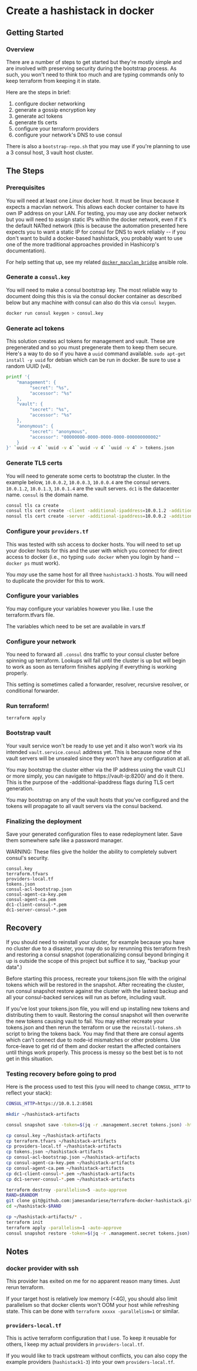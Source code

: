 # Create a hashistack in docker

## Getting Started

### Overview

There are a number of steps to get started but they're mostly simple and are
involved with preserving security during the bootstrap process.  As such, you
won't need to think too much and are typing commands only to keep terraform
from keeping it in state.

Here are the steps in brief:

1) configure docker networking
2) generate a gossip encryption key
3) generate acl tokens
4) generate tls certs
5) configure your terraform providers
6) configure your network's DNS to use consul

There is also a `bootstrap-repo.sh` that you may use if you're planning to
use a 3 consul host, 3 vault host cluster.

## The Steps

### Prerequisites

You will need at least one _Linux_ docker host.  It must be linux because it
expects a macvlan network.  This allows each docker container to have its own
IP address on your LAN.  For testing, you may use any docker network but you
will need to assign static IPs within the docker network, even if it's the
default NATted network (this is because the automation presented here expects
you to want a static IP for consul for DNS to work reliably -- if you don't
want to build a docker-based hashistack, you probably want to use one of the
more traditional approaches provided in Hashicorp's documentation).

For help setting that up, see my related [`docker_macvlan_bridge`][1] ansible role.

### Generate a `consul.key`

You will need to make a consul bootstrap key.  The most reliable way to
document doing this this is via the consul docker container as described below
but any machine with consul can also do this via `consul keygen`.

```bash
docker run consul keygen > consul.key
```

### Generate acl tokens

This solution creates acl tokens for management and vault.  These are pregenerated
and so you must pregenerate them to keep them secure.  Here's a way to do so if
you have a `uuid` command available.  `sudo apt-get install -y uuid` for debian
which can be run in docker.  Be sure to use a random UUID (v4).

```bash
printf '{
    "management": {
         "secret": "%s",
         "accessor": "%s"
    },
    "vault": {
         "secret": "%s",
         "accessor": "%s"
    },
    "anonymous": {
         "secret": "anonymous",
         "accessor": "00000000-0000-0000-0000-000000000002"
    }
}' `uuid -v 4` `uuid -v 4` `uuid -v 4` `uuid -v 4` > tokens.json
```

### Generate TLS certs

You will need to generate some certs to bootstrap the cluster.  In the example below,
`10.0.0.2`, `10.0.0.3`, `10.0.0.4` are the consul servers.
`10.0.1.2`, `10.0.1.3`, `10.0.1.4` are the vault servers.
`dc1` is the datacenter name.
`consul` is the domain name.

```bash
consul tls ca create
consul tls cert create -client -additional-ipaddress=10.0.1.2 -additional-ipaddress=10.0.1.3 -additional-ipaddress=10.0.1.4 -additional-dnsname=vault.service.consul
nonsul tls cert create -server -additional-ipaddress=10.0.0.2 -additional-ipaddress=10.0.0.3 -additional-ipaddress=10.0.0.4 -additional-dnsname=consul.service.consul
```

### Configure your `providers.tf`

This was tested with ssh access to docker hosts.  You will need to set up your
docker hosts for this and the user with which you connect for direct access to
docker (i.e., no typing `sudo docker` when you login by hand -- `docker ps`
must work).

You _may_ use the same host for all three `hashistack1-3` hosts.  You will need
to duplicate the provider for this to work.

### Configure your variables

You may configure your variables however you like.  I use the terraform.tfvars
file.

The variables which need to be set are available in vars.tf

### Configure your network

You need to forward all `.consul` dns traffic to your consul cluster before
spinning up terraform.  Lookups will fail until the cluster is up but will
begin to work as soon as terraform finishes applying if everything is working
properly.

This setting is sometimes called a forwarder, resolver, recursive resolver,
or conditional forwarder.

### Run terraform!

```terraform apply```

### Bootstrap vault

Your vault service won't be ready to use yet and it also won't work via its
intended `vault.service.consul` address yet.  This is because none of the vault
servers will be unsealed since they won't have any configuration at all.

You may bootstrap the cluster either via the IP address using the vault CLI or
more simply, you can navigate to https://vault-ip:8200/ and do it there.  This
is the purpose of the -additional-ipaddress flags during TLS cert generation.

You may bootstrap on any of the vault hosts that you've configured and the
tokens will propagate to all vault servers via the consul backend.

### Finalizing the deployment

Save your generated configuration files to ease redeployment later.  Save them
somewhere safe like a password manager.

WARNING: These files give the holder the ability to completely subvert consul's
security.

```
consul.key
terraform.tfvars
providers-local.tf
tokens.json
consul-acl-bootstrap.json
consul-agent-ca-key.pem
consul-agent-ca.pem
dc1-client-consul-*.pem
dc1-server-consul-*.pem
```

## Recovery

If you should need to reinstall your cluster, for example because you have no
cluster due to a disaster, you may do so by rerunning this terraform fresh and
restoring a consul snapshot (operationalizing consul beyond bringing it up is
outside the scope of this project but suffice it to say, "backup your data".)

Before starting this process, recreate your tokens.json file with the original
tokens which will be restored in the snapshot.  After recreating the cluster,
run consul snapshot restore against the cluster with the lastest backup and
all your consul-backed services will run as before, including vault.

If you've lost your tokens.json file, you will end up installing new tokens
and distributing them to vault.  Restoring the consul snapshot will then overwrite
the new tokens causing vault to fail.  You may either recreate your tokens.json
and then rerun the terraform or use the `reinstall-tokens.sh` script to bring
the tokens back.  You may find that there are consul agents which can't connect
due to node-id mismatches or other problems.  Use force-leave to get rid of them
and docker restart the affected containers until things work properly.  This
process is messy so the best bet is to not get in this situation.

### Testing recovery before going to prod

Here is the process used to test this (you will need to change `CONSUL_HTTP` to reflect your stack):

```bash
CONSUL_HTTP=https://10.0.1.2:8501

mkdir ~/hashistack-artifacts

consul snapshot save -token=$(jq -r .management.secret tokens.json) -http-addr=$CONSUL_HTTP -tls-server-name=server.dc1.consul -ca-file=consul-agent-ca.pem ~/hashistack-artifacts/backup.snap

cp consul.key ~/hashistack-artifacts
cp terraform.tfvars ~/hashistack-artifacts
cp providers-local.tf ~/hashistack-artifacts
cp tokens.json ~/hashistack-artifacts
cp consul-acl-bootstrap.json ~/hashistack-artifacts
cp consul-agent-ca-key.pem ~/hashistack-artifacts
cp consul-agent-ca.pem ~/hashistack-artifacts
cp dc1-client-consul-*.pem ~/hashistack-artifacts
cp dc1-server-consul-*.pem ~/hashistack-artifacts

terraform destroy -parallelism=5 -auto-approve
RAND=$RANDOM
git clone git@github.com:jamesandariese/terraform-docker-hashistack.git ~/hashistack-$RAND
cd ~/hashistack-$RAND

cp ~/hashistack-artifacts/* .
terraform init
terraform apply -parallelism=1 -auto-approve
consul snapshot restore -token=$(jq -r .management.secret tokens.json) -http-addr=$CONSUL_HTTP -tls-server-name=server.dc1.consul -ca-file=consul-agent-ca.pem backup.snap
```

## Notes

### docker provider with ssh

This provider has exited on me for no apparent reason many times.  Just rerun terraform.

If your target host is relatively low memory (<4G), you should also limit parallelism
so that docker clients won't OOM your host while refreshing state.  This can be done
with `terraform xxxxx -parallelism=1` or similar.

### `providers-local.tf`

This is active terraform configuration that I use.  To keep it reusable for others, I
keep my actual providers in `providers-local.tf`.  

If you would like to track upstream without conflicts, you can also copy the example
providers (`hashistack1-3`) into your own `providers-local.tf`.


[1]: https://github.com/jamesandariese/ansible-docker-macvlan-trunk

